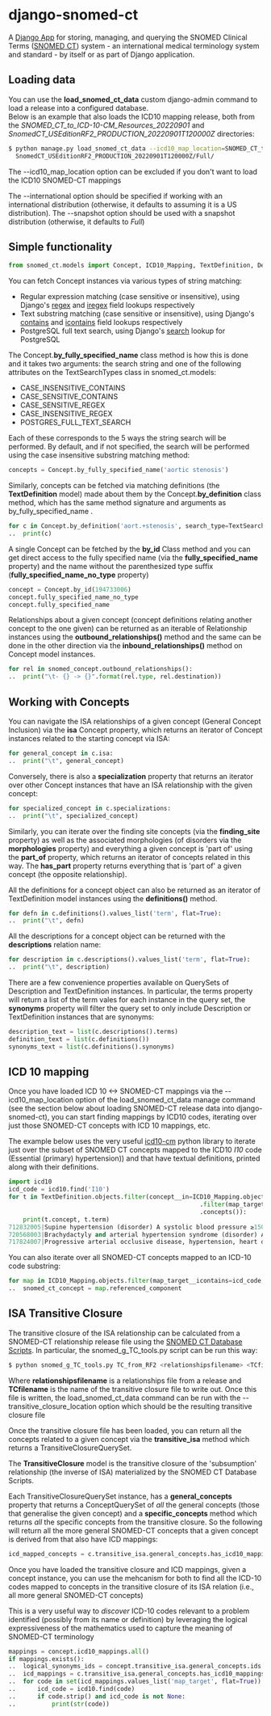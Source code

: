 django-snomed-ct
====================

A [Django App](https://www.djangoproject.com/) for storing, managing, and querying the SNOMED Clinical Terms ([SNOMED CT](https://www.snomed.org/snomed-ct/Use-SNOMED-CT)) system - an international medical terminology system and standard - by itself or as part of Django application.

## Loading data ##
You can use the **load_snomed_ct_data** custom django-admin command to load a release into a configured database.  
Below is an example that also loads the ICD10 mapping release, both from the _SNOMED_CT_to_ICD-10-CM_Resources_20220901_ and _SnomedCT_USEditionRF2_PRODUCTION_20220901T120000Z_ directories:  

```bash
$ python manage.py load_snomed_ct_data --icd10_map_location=SNOMED_CT_to_ICD-10-CM_Resources_20220901/SNOMED_CT_to_ICD-10-CM_Resources_20220901/ \
  SnomedCT_USEditionRF2_PRODUCTION_20220901T120000Z/Full/
```

The --icd10_map_location option can be excluded if you don't want to load the ICD10 SNOMED-CT mappings

The --international option should be specified if working with an international distribution (otherwise, it defaults
to assuming it is a US distribution).  The --snapshot option should be used with a snapshot distribution 
(otherwise, it defaults to _Full_)

## Simple functionality ##
```python
from snomed_ct.models import Concept, ICD10_Mapping, TextDefinition, Description, ISA
```

You can fetch Concept instances via various types of string matching:
* Regular expression matching (case sensitive or insensitive), using Django's [regex](https://docs.djangoproject.com/en/3.2/ref/models/querysets/#regex) and [iregex](https://docs.djangoproject.com/en/3.2/ref/models/querysets/#iregex) field lookups respectively
* Text substring matching (case sensitive or insensitive), using Django's [contains](https://docs.djangoproject.com/en/3.2/ref/models/querysets/#contains) and [icontains](https://docs.djangoproject.com/en/3.2/ref/models/querysets/#icontains) field lookups respectively 
* PostgreSQL full text search, using Django's [search](https://docs.djangoproject.com/en/3.2/ref/contrib/postgres/search/#the-search-lookup) lookup for PostgreSQL 

The Concept.**by_fully_specified_name** class method is how this is done and it takes two arguments: the search string and 
one of the following attributes on the TextSearchTypes class in snomed_ct.models:

* CASE_INSENSITIVE_CONTAINS
* CASE_SENSITIVE_CONTAINS
* CASE_SENSITIVE_REGEX
* CASE_INSENSITIVE_REGEX
* POSTGRES_FULL_TEXT_SEARCH

Each of these corresponds to the 5 ways the string search will be performed.  By default, and if not specified, the 
search will be performed using the case insensitive substring matching method:  

```python
concepts = Concept.by_fully_specified_name('aortic stenosis')
```

Similarly, concepts can be fetched via matching definitions (the **TextDefinition** model) made about them by the 
Concept.**by_definition** class method, which has the same method signature and arguments as by_fully_specified_name .

```python
for c in Concept.by_definition('aort.+stenosis', search_type=TextSearchTypes.CASE_SENSITIVE_REGEX):
..  print(c)
```

A single Concept can be fetched by the **by_id** Class method and you can get direct access to the fully specified name 
(via the **fully_specified_name** property) and the name without the parenthesized type suffix (**fully_specified_name_no_type** property) 

```python
concept = Concept.by_id(194733006)
concept.fully_specified_name_no_type
concept.fully_specified_name
```
Relationships about a given concept (concept definitions relating another concept to 
the one given) can be returned as an iterable of Relationship instances using the **outbound_relationships()** method and 
the same can be done in the other direction via the **inbound_relationships()** method on Concept model instances.

```python
for rel in snomed_concept.outbound_relationships():
..  print("\t- {} -> {}".format(rel.type, rel.destination))
```

## Working with Concepts ##

You can navigate the ISA relationships of a given concept (General Concept Inclusion) via the
**isa** Concept property, which returns an iterator of Concept instances related to the starting concept via 
ISA:

```python
for general_concept in c.isa:
..  print("\t", general_concept)    
```

Conversely, there is also a **specialization** property that returns an iterator over other Concept instances that have an ISA relationship with the 
given concept:

```python
for specialized_concept in c.specializations:
..  print("\t", specialized_concept)    
```

Similarly, you can iterate over the finding site concepts (via the **finding_site** property) as well as the associated 
morphologies (of disorders via the **morphologies** property) and everything a given concept is 'part of' using the 
**part_of** property, which returns an iterator of concepts related in this way.  The **has_part** property returns 
everything that is 'part of' a given concept (the opposite relationship).


All the definitions for a concept object can also be returned as an iterator of TextDefinition model instances using the 
**definitions()** method.

```python
for defn in c.definitions().values_list('term', flat=True):
..  print("\t", defn)    
```        
All the descriptions for a concept object can be returned with the **descriptions** relation name:

```python
for description in c.descriptions().values_list('term', flat=True):
..  print("\t", description)    
```

There are a few convenience properties available on QuerySets of Description and TextDefinition instances.  In particular, 
the terms property will return a list of the term vales for each instance in the query set, the **synonyms** property
will filter the query set to only include Description or TextDefinition instances that are synonyms:

```python
description_text = list(c.descriptions().terms)
definition_text = list(c.definitions())
synonyms_text = list(c.definitions().synonyms)
```

## ICD 10 mapping ##
Once you have loaded ICD 10 <-> SNOMED-CT mappings via the --icd10_map_location option of the load_snomed_ct_data 
manage command (see the section below about loading SNOMED-CT release data into django-snomed-ct), you can start finding mappings by ICD10 codes, iterating over just those SNOMED-CT concepts with
ICD 10 mappings, etc.

The example below uses the very useful [icd10-cm](https://pypi.org/project/icd10-cm/) 
python library to iterate just over the subset of SNOMED CT concepts mapped to the ICD10 _I10_ code (Essential (primary) hypertension)) and that have
textual definitions, printed along with their definitions.

```python
import icd10
icd_code = icd10.find('I10')
for t in TextDefinition.objects.filter(concept__in=ICD10_Mapping.objects
                                                     .filter(map_target__icontains=str(icd_code.code),map_rule='TRUE')
                                                     .concepts()):
    print(t.concept, t.term)    
712832005|Supine hypertension (disorder) A systolic blood pressure ≥150 mm Hg or diastolic blood pressure ≥90 mm Hg while lying down.
720568003|Brachydactyly and arterial hypertension syndrome (disorder) A rare genetic brachydactyly syndrome with the association of brachydactyly type E and hypertension (due to vascular or neurovascular anomalies) as well as the additional features of short stature and low birth weight (compared to non-affected family members), stocky build and a round face. The onset of hypertension is often in childhood and if untreated, most patients will have had a stroke by the age of 50.
717824007|Progressive arterial occlusive disease, hypertension, heart defect, bone fragility, brachysyndactyly syndrome (disorder) Grange syndrome has characteristics of stenosis or occlusion of multiple arteries (including the renal, cerebral and abdominal vessels), hypertension, brachysyndactyly, syndactyly, increased bone fragility, and learning difficulties or borderline intellectual deficit. So far, the syndrome has been reported in six patients from three families. Congenital heart defects were also reported in some cases. The mode of transmission remains unclear, both autosomal recessive and autosomal dominant inheritance with decreased penetrance and parental gonadal mosaicism have been proposed.
```
You can also iterate over all SNOMED-CT concepts mapped to an ICD-10 code substring: 

```python
for map in ICD10_Mapping.objects.filter(map_target__icontains=icd_code, map_rule='TRUE'):
..  snomed_ct_concept = map.referenced_component
```

## ISA Transitive Closure ##

The transitive closure of the ISA relationship can be calculated from a SNOMED-CT relationship release file using the 
[SNOMED CT Database Scripts](https://github.com/IHTSDO/snomed-database-loader).  In particular, the snomed_g_TC_tools.py
script can be run this way:

```bash
$ python snomed_g_TC_tools.py TC_from_RF2 <relationshipsfilename> <TCfilename>
```

Where __relationshipsfilename__ is a relationships file from a release and __TCfilename__ is the name of the 
transitive closure file to write out.  Once this file is written, the load_snomed_ct_data command can be run with the 
--transitive_closure_location option which should be the resulting transitive closure file

Once the transitive closure file has been loaded, you can return all the concepts related to a given concept via the
**transitive_isa** method which returns a TransitiveClosureQuerySet.

The **TransitiveClosure** model is the transitive closure of the 'subsumption' relationship (the inverse of ISA) materialized 
by the SNOMED CT Database Scripts.

Each TransitiveClosureQuerySet instance, has a **general_concepts** property that
returns a ConceptQuerySet of _all_ the general concepts (those that generalise the given concept) and a **specific_concepts**
method which returns _all_ the specific concepts from the transitive closure.  So the following will return all 
the more general SNOMED-CT concepts that a given concept is derived from that also have ICD mappings:

```python
icd_mapped_concepts = c.transitive_isa.general_concepts.has_icd10_mappings()
```

Once you have loaded the transitive closure and ICD mappings, given a concept instance, you can use the mehcanism for both
to find all the ICD-10 codes mapped to concepts in the transitive closure of its ISA relation (i.e., all more general 
SNOMED-CT concepts)

This is a very useful way to *discover* ICD-10 codes relevant to a problem identified (possibly from its name or 
definition) by leveraging the logical expressiveness of the mathematics used to capture the meaning of SNOMED-CT 
terminology

```python
mappings = concept.icd10_mappings.all()
if mappings.exists():
..  logical_synonyms_ids = concept.transitive_isa.general_concepts.ids
..  icd_mappings = c.transitive_isa.general_concepts.has_icd10_mappings().icd10_mappings()
..  for code in set(icd_mappings.values_list('map_target', flat=True)):
..      icd_code = icd10.find(code)
..      if code.strip() and icd_code is not None:
..          print(str(code))
```
